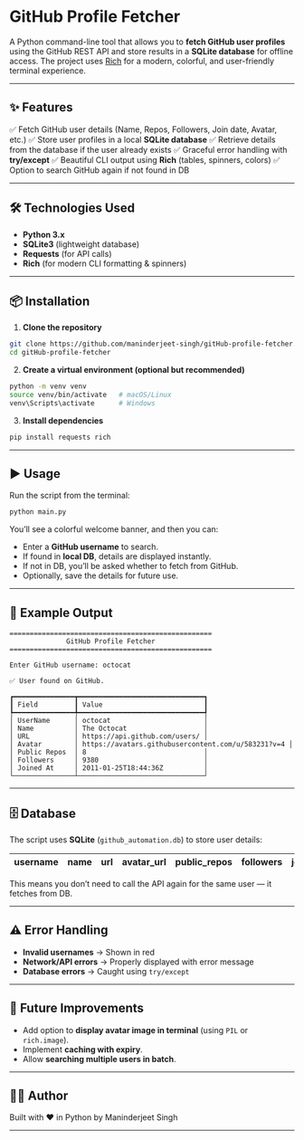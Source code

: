 # GitHub Profile Fetcher

A Python command-line tool that allows you to **fetch GitHub user profiles** using the GitHub REST API and store results in a **SQLite database** for offline access. The project uses [Rich](https://github.com/Textualize/rich) for a modern, colorful, and user-friendly terminal experience.

---

## ✨ Features

✅ Fetch GitHub user details (Name, Repos, Followers, Join date, Avatar, etc.)
✅ Store user profiles in a local **SQLite database**
✅ Retrieve details from the database if the user already exists
✅ Graceful error handling with **try/except**
✅ Beautiful CLI output using **Rich** (tables, spinners, colors)
✅ Option to search GitHub again if not found in DB

---

## 🛠️ Technologies Used

* **Python 3.x**
* **SQLite3** (lightweight database)
* **Requests** (for API calls)
* **Rich** (for modern CLI formatting & spinners)

---

## 📦 Installation

1. **Clone the repository**

```bash
git clone https://github.com/maninderjeet-singh/gitHub-profile-fetcher.git
cd gitHub-profile-fetcher
```

2. **Create a virtual environment (optional but recommended)**

```bash
python -m venv venv
source venv/bin/activate   # macOS/Linux
venv\Scripts\activate      # Windows
```

3. **Install dependencies**

```bash
pip install requests rich
```

---

## ▶️ Usage

Run the script from the terminal:

```bash
python main.py
```

You’ll see a colorful welcome banner, and then you can:

* Enter a **GitHub username** to search.
* If found in **local DB**, details are displayed instantly.
* If not in DB, you’ll be asked whether to fetch from GitHub.
* Optionally, save the details for future use.

---

## 📸 Example Output

```text
==================================================
              GitHub Profile Fetcher  
==================================================

Enter GitHub username: octocat

✅ User found on GitHub.

┏━━━━━━━━━━━━━━━┳━━━━━━━━━━━━━━━━━━━━━━━━━━━━━━━┓
┃ Field         ┃ Value                         ┃
┡━━━━━━━━━━━━━━━╇━━━━━━━━━━━━━━━━━━━━━━━━━━━━━━━┩
│ UserName      │ octocat                       │
│ Name          │ The Octocat                   │
│ URL           │ https://api.github.com/users/ │
│ Avatar        │ https://avatars.githubusercontent.com/u/583231?v=4 │
│ Public Repos  │ 8                             │
│ Followers     │ 9380                          │
│ Joined At     │ 2011-01-25T18:44:36Z          │
└───────────────┴───────────────────────────────┘
```

---

## 🗄️ Database

The script uses **SQLite** (`github_automation.db`) to store user details:

| username | name | url | avatar\_url | public\_repos | followers | joined\_at |
| -------- | ---- | --- | ----------- | ------------- | --------- | ---------- |

This means you don’t need to call the API again for the same user — it fetches from DB.

---

## ⚠️ Error Handling

* **Invalid usernames** → Shown in red
* **Network/API errors** → Properly displayed with error message
* **Database errors** → Caught using `try/except`

---

## 📌 Future Improvements

* Add option to **display avatar image in terminal** (using `PIL` or `rich.image`).
* Implement **caching with expiry**.
* Allow **searching multiple users in batch**.

---

## 👨‍💻 Author

Built with ❤️ in Python by Maninderjeet Singh

---
